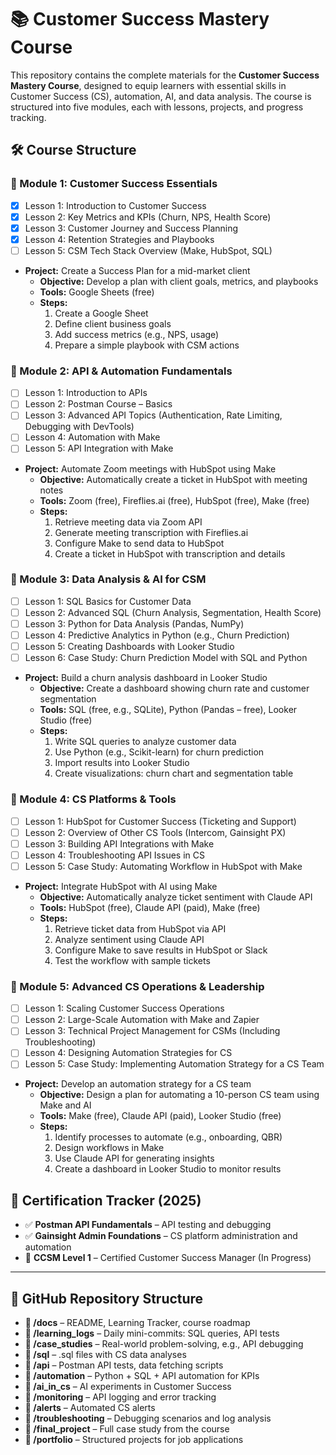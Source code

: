 # 📚 Customer Success Mastery Course

This repository contains the complete materials for the **Customer Success Mastery Course**, designed to equip learners with essential skills in Customer Success (CS), automation, AI, and data analysis. The course is structured into five modules, each with lessons, projects, and progress tracking.

## 🛠️ Course Structure

### 🔹 Module 1: Customer Success Essentials

- [x]  Lesson 1: Introduction to Customer Success
- [x]  Lesson 2: Key Metrics and KPIs (Churn, NPS, Health Score)
- [x]  Lesson 3: Customer Journey and Success Planning
- [x]  Lesson 4: Retention Strategies and Playbooks
- [ ]  Lesson 5: CSM Tech Stack Overview (Make, HubSpot, SQL)
- **Project:** Create a Success Plan for a mid-market client
    - **Objective:** Develop a plan with client goals, metrics, and playbooks
    - **Tools:** Google Sheets (free)
    - **Steps:**
        1. Create a Google Sheet
        2. Define client business goals
        3. Add success metrics (e.g., NPS, usage)
        4. Prepare a simple playbook with CSM actions

### 🔹 Module 2: API & Automation Fundamentals

- [ ]  Lesson 1: Introduction to APIs
- [ ]  Lesson 2: Postman Course – Basics
- [ ]  Lesson 3: Advanced API Topics (Authentication, Rate Limiting, Debugging with DevTools)
- [ ]  Lesson 4: Automation with Make
- [ ]  Lesson 5: API Integration with Make
- **Project:** Automate Zoom meetings with HubSpot using Make
    - **Objective:** Automatically create a ticket in HubSpot with meeting notes
    - **Tools:** Zoom (free), Fireflies.ai (free), HubSpot (free), Make (free)
    - **Steps:**
        1. Retrieve meeting data via Zoom API
        2. Generate meeting transcription with Fireflies.ai
        3. Configure Make to send data to HubSpot
        4. Create a ticket in HubSpot with transcription and details

### 🔹 Module 3: Data Analysis & AI for CSM

- [ ]  Lesson 1: SQL Basics for Customer Data
- [ ]  Lesson 2: Advanced SQL (Churn Analysis, Segmentation, Health Score)
- [ ]  Lesson 3: Python for Data Analysis (Pandas, NumPy)
- [ ]  Lesson 4: Predictive Analytics in Python (e.g., Churn Prediction)
- [ ]  Lesson 5: Creating Dashboards with Looker Studio
- [ ]  Lesson 6: Case Study: Churn Prediction Model with SQL and Python
- **Project:** Build a churn analysis dashboard in Looker Studio
    - **Objective:** Create a dashboard showing churn rate and customer segmentation
    - **Tools:** SQL (free, e.g., SQLite), Python (Pandas – free), Looker Studio (free)
    - **Steps:**
        1. Write SQL queries to analyze customer data
        2. Use Python (e.g., Scikit-learn) for churn prediction
        3. Import results into Looker Studio
        4. Create visualizations: churn chart and segmentation table

### 🔹 Module 4: CS Platforms & Tools

- [ ]  Lesson 1: HubSpot for Customer Success (Ticketing and Support)
- [ ]  Lesson 2: Overview of Other CS Tools (Intercom, Gainsight PX)
- [ ]  Lesson 3: Building API Integrations with Make
- [ ]  Lesson 4: Troubleshooting API Issues in CS
- [ ]  Lesson 5: Case Study: Automating Workflow in HubSpot with Make
- **Project:** Integrate HubSpot with AI using Make
    - **Objective:** Automatically analyze ticket sentiment with Claude API
    - **Tools:** HubSpot (free), Claude API (paid), Make (free)
    - **Steps:**
        1. Retrieve ticket data from HubSpot via API
        2. Analyze sentiment using Claude API
        3. Configure Make to save results in HubSpot or Slack
        4. Test the workflow with sample tickets

### 🔹 Module 5: Advanced CS Operations & Leadership

- [ ]  Lesson 1: Scaling Customer Success Operations
- [ ]  Lesson 2: Large-Scale Automation with Make and Zapier
- [ ]  Lesson 3: Technical Project Management for CSMs (Including Troubleshooting)
- [ ]  Lesson 4: Designing Automation Strategies for CS
- [ ]  Lesson 5: Case Study: Implementing Automation Strategy for a CS Team
- **Project:** Develop an automation strategy for a CS team
    - **Objective:** Design a plan for automating a 10-person CS team using Make and AI
    - **Tools:** Make (free), Claude API (paid), Looker Studio (free)
    - **Steps:**
        1. Identify processes to automate (e.g., onboarding, QBR)
        2. Design workflows in Make
        3. Use Claude API for generating insights
        4. Create a dashboard in Looker Studio to monitor results
        
## 📌 Certification Tracker (2025)

- ✅ **Postman API Fundamentals** – API testing and debugging
- ✅ **Gainsight Admin Foundations** – CS platform administration and automation
- 🔄 **CCSM Level 1** – Certified Customer Success Manager (In Progress)

---

## 📂 GitHub Repository Structure

- **📁 /docs** – README, Learning Tracker, course roadmap
- **📁 /learning_logs** – Daily mini-commits: SQL queries, API tests
- **📁 /case_studies** – Real-world problem-solving, e.g., API debugging
- **📁 /sql** – .sql files with CS data analyses
- **📁 /api** – Postman API tests, data fetching scripts
- **📁 /automation** – Python + SQL + API automation for KPIs
- **📁 /ai_in_cs** – AI experiments in Customer Success
- **📁 /monitoring** – API logging and error tracking
- **📁 /alerts** – Automated CS alerts
- **📁 /troubleshooting** – Debugging scenarios and log analysis
- **📁 /final_project** – Full case study from the course
- **📁 /portfolio** – Structured projects for job applications